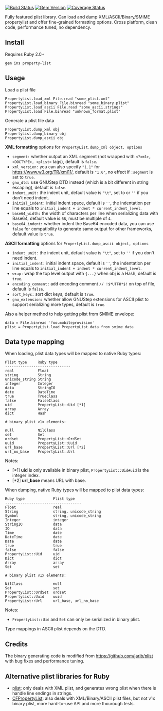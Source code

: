 [![Build Status](https://travis-ci.org/luikore/property-list.svg?branch=master)](https://travis-ci.org/luikore/property-list)
[![Gem Version](https://badge.fury.io/rb/property-list.svg)](https://badge.fury.io/rb/property-list)
[![Coverage Status](https://coveralls.io/repos/github/luikore/property-list/badge.svg?branch=master)](https://coveralls.io/github/luikore/property-list?branch=master)

Fully featured plist library.
Can load and dump XML/ASCII/Binary/SMIME propertylist and offer fine-grained formatting options.
Cross platform, clean code, performance tuned, no dependency.

## Install

Requires Ruby 2.0+

    gem ins property-list

## Usage

Load a plist file

    PropertyList.load_xml File.read "some_plist.xml"
    PropertyList.load_binary File.binread "some_binary.plist"
    PropertyList.load_ascii File.read "some_ascii.strings"
    PropertyList.load File.binread "unknown_format.plist"

Generate a plist file data

    PropertyList.dump_xml obj
    PropertyList.dump_binary obj
    PropertyList.dump_ascii obj

**XML formatting** options for `PropertyList.dump_xml object, options`

- `segment:` whether output an XML segment (not wrapped with `<?xml>, <DOCTYPE>, <plist>` tags), default is `false`.
- `xml_version:` you can also specify `"1.1"` for https://www.w3.org/TR/xml11/, default is `"1.0"`, no effect if `:segment` is set to `true`.
- `gnu_dtd:` use GNUStep DTD instead (which is a bit different in string escaping), default is `false`.
- `indent_unit:` the indent unit, default value is `"\t"`, set to or `''` if you don't need indent.
- `initial_indent:` initial indent space, default is `''`, the indentation per line equals to `initial_indent + indent * current_indent_level`.
- `base64_width:` the width of characters per line when serializing data with Base64, default value is `68`, must be multiple of `4`.
- `base64_indent:` whether indent the Base64 encoded data, you can use `false` for compatibility to generate same output for other frameworks, default value is `true`.

**ASCII formatting** options for `PropertyList.dump_ascii object, options`

- `indent_unit:` the indent unit, default value is `"\t"`, set to `''` if you don't need indent.
- `initial_indent:` initial indent space, default is `''`, the indentation per line equals to `initial_indent + indent * current_indent_level`.
- `wrap:` wrap the top level output with `{...}` when obj is a Hash, default is `true`.
- `encoding_comment:` add encoding comment `// !$*UTF8*$!` on top of file, default is `false`.
- `sort_keys:` sort dict keys, default is `true`.
- `gnu_extension:` whether allow GNUStep extensions for ASCII plist to support serializing more types, default is `true`.

Also a helper method to help getting plist from SMIME envelope:

    data = File.binread 'foo.mobileprovision'
    plist = PropertyList.load PropertyList.data_from_smime data

## Data type mapping

When loading, plist data types will be mapped to native Ruby types:

    Plist type     Ruby type
    ------------------------------
    real           Float
    string         String
    unicode_string String
    integer        Integer
    data           StringIO
    date           DateTime
    true           TrueClass
    false          FalseClass
    uid            PropertyList::Uid [*1]
    array          Array
    dict           Hash

    # binary plist v1x elements:

    null           NilClass
    set            Set
    ordset         PropertyList::OrdSet
    uuid           PropertyList::Uuid
    url_base       PropertyList::Url [*2]
    url_no_base    PropertyList::Url

Notes:

- \[\*1] **uid** is only available in binary plist, `PropertyList::Uid#uid` is the integer index.
- \[\*2] **url_base** means URL with base.

When dumping, native Ruby types will be mapped to plist data types:

    Ruby type             Plist type
    -----------------------------------
    Float                 real
    String                string, unicode_string
    Symbol                string, unicode_string
    Integer               integer
    StringIO              data
    IO                    data
    Time                  date
    DateTime              date
    Date                  date
    true                  true
    false                 false
    PropertyList::Uid     uid
    Dict                  dict
    Array                 array
    Set                   set

    # binary plist v1x elements:

    NilClass              null
    Set                   set
    PropertyList::OrdSet  ordset
    PropertyList::Uuid    uuid
    PropertyList::Url     url_base, url_no_base

Notes:

- `PropertyList::Uid` and `Set` can only be serialized in binary plist.

Type mappings in ASCII plist depends on the DTD.

## Credits

The binary generating code is modified from https://github.com/jarib/plist with bug fixes and performance tuning.

## Alternative plist libraries for Ruby

- [plist](https://github.com/patsplat/plist): only deals with XML plist, and generates wrong plist when there is handle line endings in strings.
- [CFPropertyList](https://github.com/ckruse/CFPropertyList): also deals with XML/Binary/ASCII plist files, but not v1x binary plist, more hard-to-use API and more thourough tests.
